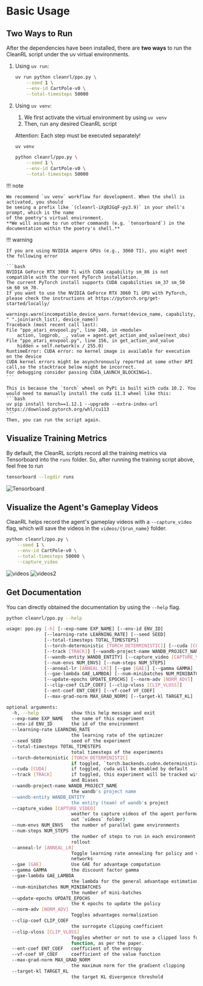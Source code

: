 # Basic Usage

## Two Ways to Run
After the dependencies have been installed, there are **two ways** to run 
the CleanRL script under the uv virtual environments.


1. Using `uv run`:

    ```bash
    uv run python cleanrl/ppo.py \
        --seed 1 \
        --env-id CartPole-v0 \
        --total-timesteps 50000
    ```
    <script id="asciicast-443649" src="https://asciinema.org/a/443649.js" async></script>


2. Using `uv venv`:

    1. We first activate the virtual environment by using
    `uv venv`
    2. Then, run any desired CleanRL script
   
    Attention: Each step must be executed separately!


    ```bash
    uv venv
    ```
    ```bash
    python cleanrl/ppo.py \
        --seed 1 \
        --env-id CartPole-v0 \
        --total-timesteps 50000
    ```
    <script id="asciicast-JL1FR00I2JNklAhMd2dwEAQuz" src="https://asciinema.org/a/JL1FR00I2JNklAhMd2dwEAQuz.js" async></script>

!!! note

    We recommend `uv venv` workflow for development. When the shell is activated, you should
    be seeing a prefix like `(cleanrl-iXg02GqF-py3.9)` in your shell's prompt, which is the name
    of the poetry's virtual environment.
    **We will assume to run other commands (e.g. `tensorboard`) in the documentation within the poetry's shell.**


!!! warning

    If you are using NVIDIA ampere GPUs (e.g., 3060 TI), you might meet the following error

    ```bash
    NVIDIA GeForce RTX 3060 Ti with CUDA capability sm_86 is not compatible with the current PyTorch installation.
    The current PyTorch install supports CUDA capabilities sm_37 sm_50 sm_60 sm_70.
    If you want to use the NVIDIA GeForce RTX 3060 Ti GPU with PyTorch, please check the instructions at https://pytorch.org/get-started/locally/

    warnings.warn(incompatible_device_warn.format(device_name, capability, " ".join(arch_list), device_name))
    Traceback (most recent call last):
    File "ppo_atari_envpool.py", line 240, in <module>
        action, logprob, _, value = agent.get_action_and_value(next_obs)
    File "ppo_atari_envpool.py", line 156, in get_action_and_value
        hidden = self.network(x / 255.0)
    RuntimeError: CUDA error: no kernel image is available for execution on the device
    CUDA kernel errors might be asynchronously reported at some other API call,so the stacktrace below might be incorrect.
    For debugging consider passing CUDA_LAUNCH_BLOCKING=1.
    ```

    This is because the `torch` wheel on PyPi is built with cuda 10.2. You would need to manually install the cuda 11.3 wheel like this:
    ```bash
    uv pip install torch==1.12.1 --upgrade --extra-index-url https://download.pytorch.org/whl/cu113
    ```
    Then, you can run the script again.

## Visualize Training Metrics

By default, the CleanRL scripts record all the training metrics via Tensorboard
into the `runs` folder. So, after running the training script above, feel free to run

```bash
tensorboard --logdir runs
```

![Tensorboard](tensorboard.png)


## Visualize the Agent's Gameplay Videos

CleanRL helps record the agent's gameplay videos with a `--capture_video` flag,
which will save the videos in the `videos/{$run_name}` folder.

```bash linenums="1" hl_lines="5"
python cleanrl/ppo.py \
    --seed 1 \
    --env-id CartPole-v0 \
    --total-timesteps 50000 \
    --capture_video
```

![videos](videos.png)
![videos2](videos2.png)

## Get Documentation

You can directly obtained the documentation by using the `--help` flag.

```bash
python cleanrl/ppo.py --help

usage: ppo.py [-h] [--exp-name EXP_NAME] [--env-id ENV_ID]
              [--learning-rate LEARNING_RATE] [--seed SEED]
              [--total-timesteps TOTAL_TIMESTEPS]
              [--torch-deterministic [TORCH_DETERMINISTIC]] [--cuda [CUDA]]
              [--track [TRACK]] [--wandb-project-name WANDB_PROJECT_NAME]
              [--wandb-entity WANDB_ENTITY] [--capture_video [CAPTURE_VIDEO]]
              [--num-envs NUM_ENVS] [--num-steps NUM_STEPS]
              [--anneal-lr [ANNEAL_LR]] [--gae [GAE]] [--gamma GAMMA]
              [--gae-lambda GAE_LAMBDA] [--num-minibatches NUM_MINIBATCHES]
              [--update-epochs UPDATE_EPOCHS] [--norm-adv [NORM_ADV]]
              [--clip-coef CLIP_COEF] [--clip-vloss [CLIP_VLOSS]]
              [--ent-coef ENT_COEF] [--vf-coef VF_COEF]
              [--max-grad-norm MAX_GRAD_NORM] [--target-kl TARGET_KL]

optional arguments:
  -h, --help            show this help message and exit
  --exp-name EXP_NAME   the name of this experiment
  --env-id ENV_ID       the id of the environment
  --learning-rate LEARNING_RATE
                        the learning rate of the optimizer
  --seed SEED           seed of the experiment
  --total-timesteps TOTAL_TIMESTEPS
                        total timesteps of the experiments
  --torch-deterministic [TORCH_DETERMINISTIC]
                        if toggled, `torch.backends.cudnn.deterministic=False`
  --cuda [CUDA]         if toggled, cuda will be enabled by default
  --track [TRACK]       if toggled, this experiment will be tracked with Weights
                        and Biases
  --wandb-project-name WANDB_PROJECT_NAME
                        the wandb's project name
  --wandb-entity WANDB_ENTITY
                        the entity (team) of wandb's project
  --capture_video [CAPTURE_VIDEO]
                        weather to capture videos of the agent performances (check
                        out `videos` folder)
  --num-envs NUM_ENVS   the number of parallel game environments
  --num-steps NUM_STEPS
                        the number of steps to run in each environment per policy
                        rollout
  --anneal-lr [ANNEAL_LR]
                        Toggle learning rate annealing for policy and value
                        networks
  --gae [GAE]           Use GAE for advantage computation
  --gamma GAMMA         the discount factor gamma
  --gae-lambda GAE_LAMBDA
                        the lambda for the general advantage estimation
  --num-minibatches NUM_MINIBATCHES
                        the number of mini-batches
  --update-epochs UPDATE_EPOCHS
                        the K epochs to update the policy
  --norm-adv [NORM_ADV]
                        Toggles advantages normalization
  --clip-coef CLIP_COEF
                        the surrogate clipping coefficient
  --clip-vloss [CLIP_VLOSS]
                        Toggles whether or not to use a clipped loss for the value
                        function, as per the paper.
  --ent-coef ENT_COEF   coefficient of the entropy
  --vf-coef VF_COEF     coefficient of the value function
  --max-grad-norm MAX_GRAD_NORM
                        the maximum norm for the gradient clipping
  --target-kl TARGET_KL
                        the target KL divergence threshold
```
